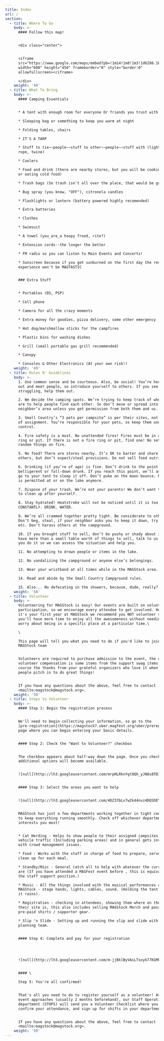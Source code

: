 ```yaml
---
title: Index
url: /
section:
  - title: Where To Go
    body: >-
      #### Follow this map!


      <div class="center">


      <iframe
      src="https://www.google.com/maps/embed?pb=!1m14!1m8!1m3!1d6286.1698997159065!2d-78.086888!3d38.021799!3m2!1i1024!2i768!4f13.1!3m3!1m2!1s0x0%3A0x43132b18d58335d6!2sSmall+Country+Campground!5e0!3m2!1sen!2sus!4v1511492561590"
      width="600" height="450" frameborder="0" style="border:0"
      allowfullscreen></iframe>

      </div>
    weight: '48'
  - title: What To Bring
    body: >-
      #### Camping Essentials


      * A tent with enough room for everyone Or friends you trust with tents

      * Sleeping bag or something to keep you warm at night

      * Folding tables, chairs

      * IT'S A TARP

      * Stuff to tie~~people~~stuff to other~~people~~stuff with (light-duty
      rope, twine)

      * Coolers

      * Food and drink (there are nearby stores, but you will be cooking stuff,
      or eating cold food)

      * Trash bags (So trash isn't all over the place, that would be gross!)

      * Bug spray (you know, "OFF"), citronela candles

      * Flashlights or lantern (battery powered highly recomended)

      * Extra batteries

      * Clothes

      * Swimsuit

      * A towel (you_are_a hoopy frood, rite?)

      * Extension cords--the longer the better

      * FM radio so you can listen to Main Events and Concerts!

      * Sunscreen because if you get sunburned on the first day the rest of your
      experience won't be MAGTASTIC


      ### Extra Stuff


      * Portables (DS, PSP)

      * Cell phone

      * Camera for all the crazy moments

      * Extra money for goodies, pizza delivery, some other emergency

      * Hot dog/marshmallow sticks for the campfires

      * Plastic bins for washing dishes

      * Grill (small portable gas grill recommended)

      * Canopy

      * Consoles & Other Electronics (At your own risk!)
    weight: '49'
  - title: Rules N' Guidelines
    body: >-
      1. Use common sense and be courteous. Also, be social! You’re here to hang
      out and meet people, so introduce yourself to others. If you see someone
      struggling, help them out.

      2. We decide the camping spots. We’re trying to keep track of where people
      are to help people find each other. So don’t move or spread into your
      neighbor’s area unless you get permission from both them and us.

      3. Small Country’s “3 pets per campsite” is per their sites, not our cells
      of assignment. You’re responsible for your pets, so keep them under
      control.

      4. Fire safety is a must. No unattended fires! Fires must be in a fire
      ring or pit. If there is not a fire ring or pit, find one! No setting
      random things on fire.

      5. No food? There are stores nearby. It’s OK to barter and share with
      others, but don’t expect/steal provisions. Do not sell food outright.

      6. Drinking (if you’re of age) is fine. Don’t drink to the point of
      belligerent or fall-down drunk. If you reach this point, we’ll ask you to
      go to your tent to sleep it off. Don’t puke on the moon bounce. No alcohol
      is permitted at or on the lake anymore.

      7. Dispose of your trash. We’re not your parents! We don’t want to ask you
      to clean up after yourself.

      8. Stay hydrated! Heatstroke will not be noticed until it is too late.
      CONSTANTLY. DRINK. WATER.

      9. We’re all crammed together pretty tight. Be considerate to others.
      Don’t beg, steal, if your neighbor asks you to keep it down, try to do so,
      etc. Don’t harass others at the campground.

      10. If you brought stuff to sell, don’t be pushy or shady about it. If you
      have more than a small table worth of things to sell, talk to us before
      you do it so we can assess the situation and help you.

      11. No attempting to drown people or items in the lake.

      12. No vandalizing the campground or anyone else’s belongings.

      13. Wear your wristband at all times while in the MAGStock area.

      14. Read and abide by the Small Country Campground rules.

      15. Also... No defecating in the showers, because, dude, really?
    weight: '50'
  - title: Volunteer
    body: >-
      Volunteering for MAGStock is easy! Our events are built on volunteer
      participation, so we encourage every attendee to get involved. However if
      it's your first year at MAGStock we recommend you NOT volunteer so that
      you'll have more time to enjoy all the awesomeness without needing to
      worry about being in a specific place at a particular time.\

      \

      This page will tell you what you need to do if you'd like to join the
      MAGStock team


      Volunteers are required to purchase admission to the event, the only
      volunteer compensation is some items from the support swag items. And of
      course the thanks from your grateful organizers who love it when awesome
      people pitch in to do great things!


      If you have any questions about the above, feel free to contact
      <mailto:magstock@magstock.org>.
    weight: '50'
  - title: Steps to Volunteer
    body: >-
      #### Step 1: Begin the registration process


      We'll need to begin collecting your information, so go to the
      [pre-registration](https://magstock7.uber.magfest.org/uber/preregistration/form)
      page where you can begin entering your basic details.


      #### Step 2: Check the "Want to Volunteer?" checkbox


      The checkbox appears about half-way down the page. Once you check this,
      additional options will become available.


      ![null](http://lh3.googleusercontent.com/mrpHLRknYgt8Qk_yJN8s8TDI0vXUghY93kmj-dvMTYLbsrtl6fTab72GEDBEl12AIwsxJtEmrhjw0S1SWfl5adiVGA8L=s600)


      #### Step 3: Select the areas you want to help


      ![null](http://lh3.googleusercontent.com/4DZ37bLv7w2k44nvz4DQSDEYeRlf56pQVRm8zRV83ub2ip6g4LtTxtOAQNvviNaAiwThqVNvyOm-N3kq1LR28m9i3VvA=s1200)


      MAGStock has just a few departments working together in tight coordination
      to keep everything running smoothly. Check off whichever department
      interests you most!


      * Cat Herding - Helps to show people to their assigned campsites, manage
      vehicle traffic (Including parking areas) and in general gets involved
      with crowd management issues.

      * Food - Works with the staff in charge of food to prepare, serve and
      clean up for each meal.

      * Standby/Misc - General catch all to help with whatever the current needs
      are (If you have attended a MAGFest event before , this is equivalent to
      the staff support position.)

      * Music - All the things involved with the musical performances at
      MAGStock - stage hands, lights, cables, sound. (Holding the tent up when
      it rains).

      * Registration - checking in attendees, showing them where on the map
      their site is, this also includes selling MAGStock Merch and passing out
      pre-paid shirts / supporter gear.

      * Slip 'n Slide - Setting up and running the slip and slide with the
      planning team.


      #### Step 4: Complete and pay for your registration




      ![null](http://lh3.googleusercontent.com/m-jjBklByVAsLTsoyk77KGMk_G8bGMCxgRkUsSbUFjEBoEtvCI5nn5TRqwEOiEacHlRisrX8k6jElxDdM-eW240aC3A=s1200)


      #### \

      Step 5: You're all confirmed!


      That's all you need to do to register yourself as a volunteer! As the
      event approaches (usually 2 months beforehand), our Staff Operations
      department (STOPS) will send you a Volunteer Checklist where you can
      confirm your attendance, and sign up for shifts in your department.


      If you have any questions about the above, feel free to contact
      <mailto:magstock@magstock.org>.
    weight: '50'
---
```


